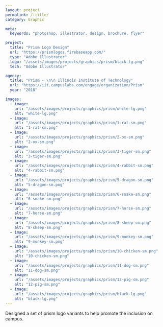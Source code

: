 ```yaml
---
layout: project
permalink: /:title/
category: Graphic

meta:
  keywords: "photoshop, illustrator, design, brochure, flyer"

project:
  title: "Prism Logo Design"
  url: "https://prismlogos.firebaseapp.com/"
  type: "Adobe Illustrator"
  logo: "/assets/images/projects/graphics/prism/black-lg.png"
  tech: "Adobe Illustrator"

agency:
  title: "Prism - \n\n Illinois Institute of Technology"
  url: "https://iit.campuslabs.com/engage/organization/Prism"
  year: "2018"

images:
  - image:
    url: "/assets/images/projects/graphics/prism/white-lg.png"
    alt: "white-lg.png"
  - image:
    url: "/assets/images/projects/graphics/prism/1-rat-sm.png"
    alt: "1-rat-sm.png"
  - image:
    url: "/assets/images/projects/graphics/prism/2-ox-sm.png"
    alt: "2-ox-sm.png"
  - image:
    url: "/assets/images/projects/graphics/prism/3-tiger-sm.png"
    alt: "3-tiger-sm.png"
  - image:
    url: "/assets/images/projects/graphics/prism/4-rabbit-sm.png"
    alt: "4-rabbit-sm.png"
  - image:
    url: "/assets/images/projects/graphics/prism/5-dragon-sm.png"
    alt: "5-dragon-sm.png"
  - image:
    url: "/assets/images/projects/graphics/prism/6-snake-sm.png"
    alt: "6-snake-sm.png"
  - image:
    url: "/assets/images/projects/graphics/prism/7-horse-sm.png"
    alt: "7-horse-sm.png"
  - image:
    url: "/assets/images/projects/graphics/prism/8-sheep-sm.png"
    alt: "8-sheep-sm.png"
  - image:
    url: "/assets/images/projects/graphics/prism/9-monkey-sm.png"
    alt: "9-monkey-sm.png"
  - image:
    url: "/assets/images/projects/graphics/prism/10-chicken-sm.png"
    alt: "10-chicken-sm.png"
  - image:
    url: "/assets/images/projects/graphics/prism/11-dog-sm.png"
    alt: "11-dog-sm.png"   
  - image:
    url: "/assets/images/projects/graphics/prism/12-pig-sm.png"
    alt: "12-pig-sm.png"    
  - image:
    url: "/assets/images/projects/graphics/prism/black-lg.png"
    alt: "black-lg.png"
---
```

<p>Designed a set of prism logo variants to help promote the inclusion on campus. </p>
